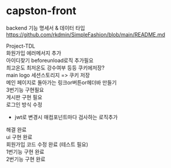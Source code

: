 # capston-front

backend 기능 명세서 & 데이터 타입
https://github.com/rkdmin/SimpleFashion/blob/main/README.md

Project-TDL  
화원가입 에러메서지 추가  
아이디찾기 beforeunload로직 추가필요  
최고온도 최저온도 강수여부 등등 쿠키에저장?  
main logo 세션스토리지 => 쿠키 저장  
메인 페이지로 돌아가는 링크or버튼or헤더바 만들기  
3번기능 구현필요  
게시판 구현 필요  
로그인 방식 수정  
- jwt로 변경시 매컴포넌트마다 검사하는 로직추가  

해결 완료  
ui 구현 완료  
회원가입 코드 수정 완료 (테스트 필요)  
1번기능 구현 완료    
2번기능 구현 완료    




